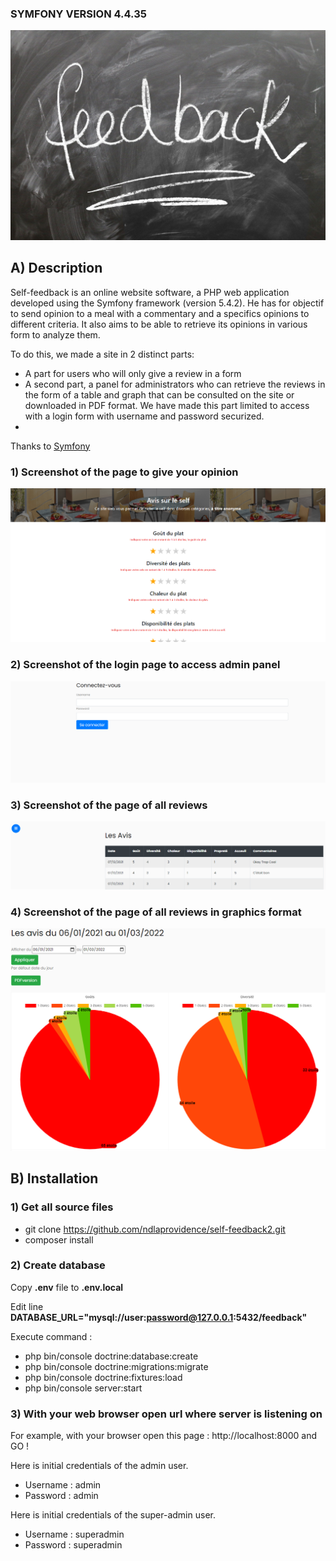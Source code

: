 ### SYMFONY     VERSION 4.4.35 ###

![Self-Feedback](https://raw.githubusercontent.com/ndlaprovidence/self-feedback2/main/public/images/feedback-logo.jpg)



## A) Description


Self-feedback is an online website software, a PHP web application developed using the Symfony framework (version 5.4.2).
He has for objectif to send opinion to a meal with a commentary and a specifics opinions to different criteria. 
It also aims to be able to retrieve its opinions in various form to analyze them.

To do this, we made a site in 2 distinct parts:
- A part for users who will only give a review in a form
- A second part, a panel for administrators who can retrieve the reviews in the form of a table and graph that can be consulted on the site or downloaded in PDF format. We have made this part limited to access with a login form with username and password securized.
- 

Thanks to [Symfony](https://symfony.com/)

### 1) Screenshot of the page to give your opinion
![Self-Feedback](https://raw.githubusercontent.com/ndlaprovidence/self-feedback2/main/public/images/visitor-view.png)

### 2) Screenshot of the login page to access admin panel
![Self-Feedback](https://raw.githubusercontent.com/ndlaprovidence/self-feedback2/main/public/images/login-view.png)

### 3) Screenshot of the page of all reviews
![Self-Feedback](https://raw.githubusercontent.com/ndlaprovidence/self-feedback2/main/public/images/avis-view.png)

### 4) Screenshot of the page of all reviews in graphics format 
![Self-Feedback](https://raw.githubusercontent.com/ndlaprovidence/self-feedback2/main/public/images/graphics-view.png)



## B) Installation


### 1) Get all source files

- git clone https://github.com/ndlaprovidence/self-feedback2.git
- composer install


### 2) Create database

Copy **.env** file to **.env.local**

Edit line **DATABASE_URL="mysql://user:password@127.0.0.1:5432/feedback"**

Execute command : 
- php bin/console doctrine:database:create
- php bin/console doctrine:migrations:migrate
- php bin/console doctrine:fixtures:load
- php bin/console server:start


### 3) With your web browser open url where server is listening on

For example, with your browser open this page :  http://localhost:8000 and GO !

Here is initial credentials of the admin user.
 - Username : admin
 - Password : admin

Here is initial credentials of the super-admin user.
 - Username : superadmin
 - Password : superadmin
